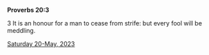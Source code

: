 **Proverbs 20:3**

3 It is an honour for a man to cease from strife: but every fool will be meddling.

[Saturday 20-May, 2023](https://t.me/s/daily_scripture)
